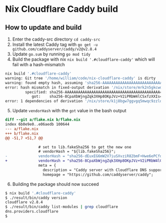 # Nix Cloudflare Caddy build

## How to update and build

1. Enter the caddy-src directory `cd caddy-src`
2. Install the latest Caddy tag with `go get -u github.com/caddyserver/caddy/v2@v2.8.4`
3. Update `go.sum` by running `go mod tidy`
4. Build the package with nix `nix build '.#cloudflare-caddy'` which will fail with a hash-mismatch
```bash
nix build '.#cloudflare-caddy'
warning: Git tree '/home/william/code/nix-cloudflare-caddy' is dirty
warning: found empty hash, assuming 'sha256-AAAAAAAAAAAAAAAAAAAAAAAAAAAAAAAAAAAAAAAAAAA='
error: hash mismatch in fixed-output derivation '/nix/store/mrk2n5gkcwdqsy3y826dj84prd0bmry7-cloudflare-caddy-v2.8.4-go-modules.drv':
         specified: sha256-AAAAAAAAAAAAAAAAAAAAAAAAAAAAAAAAAAAAAAAAAAA=
            got:    sha256-8CpaXbWjngZqk3XHp8OKpJVz+V2iPRbW4lCSxfzXXIs=
error: 1 dependencies of derivation '/nix/store/k1j8bgw7ggvgq5mwqc9zzlqykw9wi4mq-cloudflare-caddy-v2.8.4.drv' failed to build
```
5. Update `vendorHash` with the `got` value in the bash output
```diff
diff --git a/flake.nix b/flake.nix
index 6b0e9e0..e06aedb 100644
--- a/flake.nix
+++ b/flake.nix
@@ -51,7 +51,7 @@

               # set to lib.fakeSha256 to get the new one
               # vendorHash = "${lib.fakeSha256}";
-              vendorHash = "sha256-dEuxEG6mW2V7iuSXvziR82bmF+Hwe6ePCfdNj5t3t4c=";
+              vendorHash = "sha256-8CpaXbWjngZqk3XHp8OKpJVz+V2iPRbW4lCSxfzXXIs=";
               meta = {
                 description = "Caddy server with Cloudflare DNS support";
                 homepage = "https://github.com/caddyserver/caddy";

```
6. Building the package should now succeed
```bash
$ nix build '.#cloudflare-caddy'
$ ./result/bin/caddy version
cloudflare v2.8.4
$ ./result/bin/caddy list-modules | grep cloudflare
dns.providers.cloudflare
$
```
